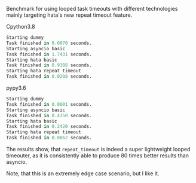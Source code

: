 Benchmark for using looped task timeouts with different technologies mainly targeting hata's new repeat timeout
feature.

Cpython3.8
```py
Starting dummy
Task finished in 0.0070 seconds.
Starting asyncio basic
Task finished in 1.7431 seconds.
Starting hata basic
Task finished in 0.9388 seconds.
Starting hata repeat timeout
Task finished in 0.0208 seconds.
```

pypy3.6
```py
Starting dummy
Task finished in 0.0001 seconds.
Starting asyncio basic
Task finished in 0.4350 seconds.
Starting hata basic
Task finished in 0.2420 seconds.
Starting hata repeat timeout
Task finished in 0.0062 seconds.
```

The results show, that `repeat_timeout` is indeed a super lightweight looped timeouter, as it is consistently able to
produce 80 times better results than asyncio.

Note, that this is an extremely edge case scenario, but I like it.
